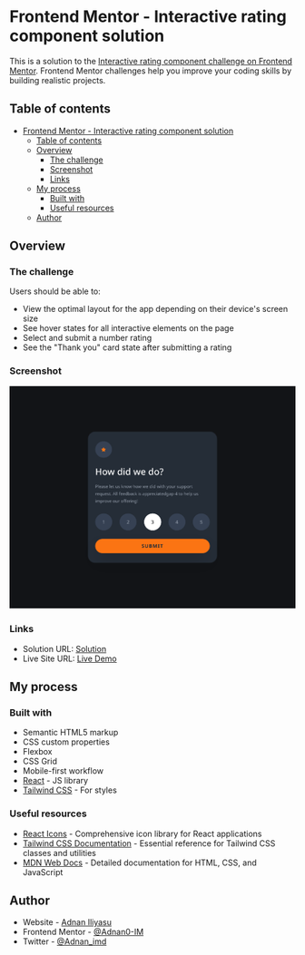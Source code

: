 # Frontend Mentor - Interactive rating component solution

This is a solution to the [Interactive rating component challenge on Frontend Mentor](https://www.frontendmentor.io/challenges/interactive-rating-component-koxpeBUmI). Frontend Mentor challenges help you improve your coding skills by building realistic projects. 

## Table of contents

- [Frontend Mentor - Interactive rating component solution](#frontend-mentor---interactive-rating-component-solution)
  - [Table of contents](#table-of-contents)
  - [Overview](#overview)
    - [The challenge](#the-challenge)
    - [Screenshot](#screenshot)
    - [Links](#links)
  - [My process](#my-process)
    - [Built with](#built-with)
    - [Useful resources](#useful-resources)
  - [Author](#author)


## Overview

### The challenge

Users should be able to:

- View the optimal layout for the app depending on their device's screen size
- See hover states for all interactive elements on the page
- Select and submit a number rating
- See the "Thank you" card state after submitting a rating

### Screenshot

![](./src/assets/desktop.png)

### Links

- Solution URL: [Solution](https://github.com/Adnan0-IM/tip-calculator-app)
- Live Site URL: [Live Demo](https://tip-calculator-r.netlify.app/)

## My process

### Built with

- Semantic HTML5 markup
- CSS custom properties
- Flexbox
- CSS Grid
- Mobile-first workflow
- [React](https://reactjs.org/) - JS library
- [Tailwind CSS](https://tailwindcss.com/) - For styles



### Useful resources

- [React Icons](https://react-icons.github.io/react-icons/) - Comprehensive icon library for React applications
- [Tailwind CSS Documentation](https://tailwindcss.com/docs) - Essential reference for Tailwind CSS classes and utilities
- [MDN Web Docs](https://developer.mozilla.org/) - Detailed documentation for HTML, CSS, and JavaScript

## Author

- Website - [Adnan Iliyasu](https://adnan0-im.github.io/Frontend-Basics-Portfolio/)
- Frontend Mentor - [@Adnan0-IM](https://www.frontendmentor.io/profile/Adnan0-IM)
- Twitter - [@Adnan_imd](https://www.twitter.com/Adnan_imd)
